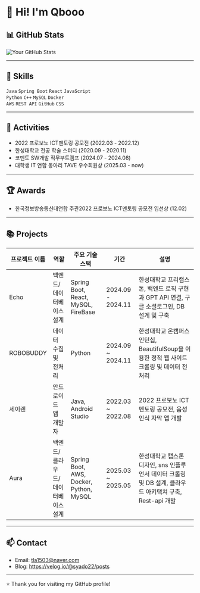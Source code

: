 # 👋 Hi! I'm Qbooo

## 📊 GitHub Stats
![Your GitHub Stats](https://github-readme-stats.vercel.app/api?username=your-github-id&show_icons=true&theme=default)

---

## 💪 Skills
`Java` `Spring Boot` `React` `JavaScript`  
`Python` `C++` `MySQL` `Docker`  
`AWS` `REST API` `GitHub` `CSS`  

---

## 🎒 Activities
- 2022 프로보노 ICT멘토링 공모전 (2022.03 - 2022.12)  
- 한성대학교 전공 학술 스터디 (2020.09 - 2020.11)  
- 코멘토 SW개발 직무부트캠프 (2024.07 - 2024.08)
- 대학생 IT 연합 동아리 TAVE 우수회원상 (2025.03 - now)
  

---

## 🏆 Awards
- 한국정보방송통신대연합 주관2022 프로보노 ICT멘토링 공모전 입선상 (12.02)   

---

## 📚 Projects

| 프로젝트 이름 | 역할 | 주요 기술 스택 | 기간 | 설명 |
|---------------|------|----------------|------|------|
| Echo | 백엔드/데이터베이스 설계 | Spring Boot, React, MySQL, FireBase | 2024.09 - 2024.11 | 한성대학교 프리캡스톤, 백엔드 로직 구현과 GPT API 연결, 구글 소셜로그인, DB 설계 및 구축 |
| ROBOBUDDY | 데이터 수집 및 전처리 | Python | 2024.09 ~ 2024.11 | 한성대학교 온캠퍼스 인턴십, BeautifulSoup을 이용한 정적 웹 사이트 크롤링 및 데이터 전처리 |
| 세이렌 | 안드로이드 앱 개발자 | Java, Android Studio | 2022.03 ~ 2022.08 | 2022 프로보노 ICT멘토링 공모전, 음성 인식 자막 앱 개발 |
| Aura | 백엔드/클라우드/데이터베이스 설계 | Spring Boot, AWS, Docker, Python, MySQL | 2025.03 ~ 2025.05 | 한성대학교 캡스톤 디자인, sns 인플루언서 데이터 크롤링 및 DB 설계, 클라우드 아키택쳐 구축, Rest-api 개발 |

---

## 📫 Contact
- Email: tla1503@naver.com 
- Blog: https://velog.io/@syado22/posts

---

⭐️ Thank you for visiting my GitHub profile!
